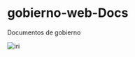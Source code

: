 # gobierno-web-Docs
Documentos de gobierno


![iri](https://user-images.githubusercontent.com/16070294/142368307-d0363f72-095d-45f7-ab12-8406c172ecd7.jpeg)
